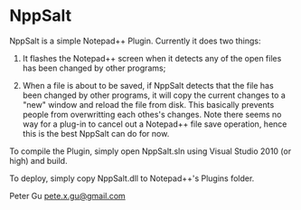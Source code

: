 NppSalt
=======

NppSalt is a simple Notepad++ Plugin. Currently it does two things:

1) It flashes the Notepad++ screen when it detects any of the open files has been changed by other programs;

2) When a file is about to be saved, if NppSalt detects that the file has been changed by other programs,
   it will copy the current changes to a "new" window and reload the file from disk. This basically prevents
   people from overwritting each othes's changes. Note there seems no way for a plug-in to cancel out a 
   Notepad++ file save operation, hence this is the best NppSalt can do for now.
   
To compile the Plugin, simply open NppSalt.sln using Visual Studio 2010 (or high) and build.

To deploy, simply copy NppSalt.dll to Notepad++'s Plugins folder.


Peter Gu
pete.x.gu@gmail.com



